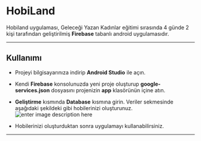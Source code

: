 HobiLand
========

Hobiland uygulaması, Geleceği Yazan Kadınlar eğitimi sırasında 4 günde 2 kişi tarafından geliştirilmiş **Firebase** tabanlı android uygulamasıdır.


----------


## Kullanımı ##

 - Projeyi bilgisayarınıza indirip **Android Studio** ile açın.
 - Kendi **Firebase** konsolunuzda yeni proje oluşturup **google-services.json** dosyasını projenizin **app** klasörünün içine atın.
 -  **Geliştirme** kısmında **Database** kısmına girin. Veriler sekmesinde aşağıdaki şekildeki gibi hobilerinizi oluşturunuz.
 ![enter image description here](http://image.prntscr.com/image/62e8e109231b46ccbf9fec6e120ae840.png)
 
 - Hobilerinizi oluşturduktan sonra uygulamayı kullanabilirsiniz.

----------

